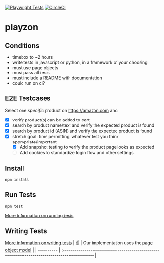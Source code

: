 [![Playwright Tests](https://github.com/jameskip/playzon/actions/workflows/main.yml/badge.svg)](https://github.com/jameskip/playzon/actions/workflows/main.yml)
[![CircleCI](https://dl.circleci.com/status-badge/img/gh/jameskip/playzon/tree/main.svg?style=svg)](https://dl.circleci.com/status-badge/redirect/gh/jameskip/playzon/tree/main)

# playzon

## Conditions

- timebox to ~2 hours
- write tests in javascript or python, in a framework of your choosing
- must use page objects
- must pass all tests
- must include a README with documentation
- could run on ci?

## E2E Testcases

Select one _specific_ product on <https://amazon.com> and:

- [x] verify product(s) can be added to cart
- [x] search by product name/text and verify the expected product is found
- [x] search by product id (ASIN) and verify the expected product is found
- [x] stretch goal: time permitting, whatever test you think appropriate/important
  - [x] Add snapshot testing to verify the product page looks as expected
  - [ ] Add cookies to standardize login flow and other settings

## Install

```bash
npm install
```

## Run Tests

```bash
npm test
```

[More information on running tests](https://playwright.dev/docs/running-tests)

## Writing Tests

[More information on writing tests](https://playwright.dev/docs/writing-tests)
| :point_up: | Our implementation uses the [page object model](https://playwright.dev/docs/pom#implementation) |
| ---------- | :---------------------------------------------------------------------------------------------- |
